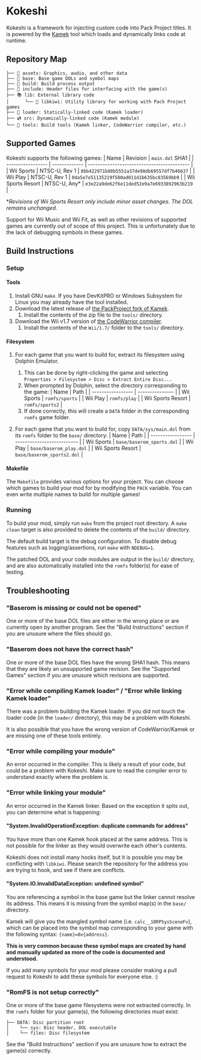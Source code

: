 # Kokeshi
Kokeshi is a framework for injecting custom code into Pack Project titles. It is powered by the [Kamek](https://github.com/Treeki/Kamek) tool which loads and dynamically links code at runtime.

## Repository Map
```
├── 🎨 assets: Graphics, audio, and other data
├── 📜 base: Base game DOLs and symbol maps
├── 🚧 build: Build process output
├── 📜 include: Header files for interfacing with the game(s)
├── 📚 lib: External library code
│      └── 🥝 libkiwi: Utility library for working with Pack Project games
├── 🔄 loader: Statically-linked code (Kamek loader)
├── 💿 src: Dynamically-linked code (Kamek module)
└── 🔨 tools: Build tools (Kamek linker, CodeWarrior compiler, etc.)
```

## Supported Games
Kokeshi supports the following games:
| Name              | Revision      | `main.dol` SHA1                            |
| ----------------- | ------------- | ------------------------------------------ |
| Wii Sports        | NTSC-U, Rev 1 | `8bb422971b88b5551a37de98db69557df7b46637` |
| Wii Play          | NTSC-U, Rev 1 | `0da5e7e51135219f580ad011d1b635bc83569bb9` |
| Wii Sports Resort | NTSC-U, Any*  | `e3e22a9de62f6e11ded52e9a7e6933892963b219` |

**Revisions of Wii Sports Resort only include minor asset changes. The DOL remains unchanged.*

Support for Wii Music and Wii Fit, as well as other revisions of supported games are currently out of scope of this project. This is unfortunately due to the lack of debugging symbols in these games.

## Build Instructions

### Setup

#### Tools
1. Install GNU `make`. If you have DevKitPRO or Windows Subsystem for Linux you may already have the tool installed.
2. Download the latest release of [the PackProject fork of Kamek](github.com/PackProject/Kamek/releases/latest).
   1. Install the contents of the zip file to the `tools/` directory.
3. Download the Wii v1.7 version of [the CodeWarrior compiler](https://files.decomp.dev/compilers_20230715.zip).
   1. Install the contents of the `Wii/1.7/` folder to the `tools/` directory.
   
#### Filesystem
1. For each game that you want to build for, extract its filesystem using Dolphin Emulator.
   1. This can be done by right-clicking the game and selecting `Properties > Filesystem > Disc > Extract Entire Disc...`
   2. When prompted by Dolphin, select the directory corresponding to the game:
        | Name              | Path            |
        | ----------------- | --------------- |
        | Wii Sports        | `romfs/sports`  |
        | Wii Play          | `romfs/play`    |
        | Wii Sports Resort | `romfs/sports2` |
    3. If done correctly, this will create a `DATA` folder in the corresponding `romfs` game folder. 

2. For each game that you want to build for, copy `DATA/sys/main.dol` from its `romfs` folder to the `base/` directory:
    | Name              | Path                       |
    | ----------------- | -------------------------- |
    | Wii Sports        | `base/baserom_sports.dol`  |
    | Wii Play          | `base/baserom_play.dol`    |
    | Wii Sports Resort | `base/baserom_sports2.dol` |

#### Makefile
The `Makefile` provides various options for your project. You can choose which games to build your mod for by modifying the `PACK` variable. You can even write multiple names to build for multiple games!

### Running
To build your mod, simply run `make` from the project root directory. A `make clean` target is also provided to delete the contents of the `build/` directory.

The default build target is the debug configuration. To disable debug features such as logging/assertions, run `make` with `NDEBUG=1`.

The patched DOL and your code modules are output in the `build/` directory, and are also automatically installed into the `romfs` folder(s) for ease of testing.

## Troubleshooting

### "Baserom is missing or could not be opened"
One or more of the base DOL files are either in the wrong place or are currently open by another program. See the "Build Instructions" section if you are unusure where the files should go.

### "Baserom does not have the correct hash"
One or more of the base DOL files have the wrong SHA1 hash. This means that they are likely an unsupported game revision. See the "Supported Games" section if you are unusure which revisions are supported.

### "Error while compiling Kamek loader" / "Error while linking Kamek loader"
There was a problem building the Kamek loader. If you did not touch the loader code (in the `loader/` directory), this may be a problem with Kokeshi.

It is also possible that you have the wrong version of CodeWarrior/Kamek or are missing one of these tools entirely.

### "Error while compiling your module"
An error occurred in the compiler. This is likely a result of your code, but could be a problem with Kokeshi. Make sure to read the compiler error to understand exactly where the problem is.

### "Error while linking your module"
An error occurred in the Kamek linker. Based on the exception it spits out, you can determine what is happening:
#### "System.InvalidOperationException: duplicate commands for address"
You have more than one Kamek hook placed at the same address. This is not possible for the linker as they would overwrite each other's contents.

Kokeshi does not install many hooks itself, but it is possible you may be conflicting with `libkiwi`. Please search the repository for the address you are trying to hook, and see if there are conflicts.
#### "System.IO.InvalidDataException: undefined symbol"
You are referencing a symbol in the base game but the linker cannot resolve its address. This means it is missing from the symbol map(s) in the `base/` directory.

Kamek will give you the mangled symbol name (i.e. `calc__10RPSysSceneFv`), which can be placed into the symbol map corresponding to your game with the following syntax: `{name}=0x{address}`.

**This is very common because these symbol maps are created by hand and manually updated as more of the code is documented and understood.**

If you add many symbols for your mod please consider making a pull request to Kokeshi to add these symbols for everyone else. :)

### "RomFS is not setup correctly"
One or more of the base game filesystems were not extracted correctly. In the `romfs` folder for your game(s), the following directories must exist:
```
├── DATA: Disc partition root
│    └── sys: Disc header, DOL executable
│    └── files: Disc filesystem
```

See the "Build Instructions" section if you are unusure how to extract the game(s) correctly.
